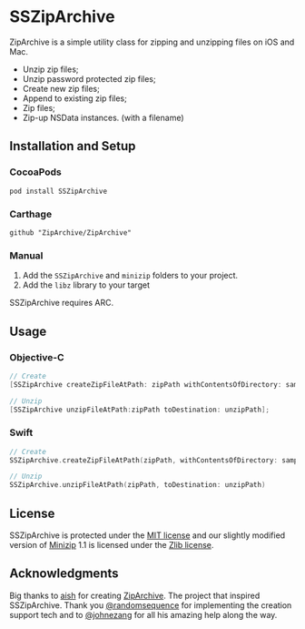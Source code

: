 
# SSZipArchive

ZipArchive is a simple utility class for zipping and unzipping files on iOS and Mac.

- Unzip zip files;
- Unzip password protected zip files;
- Create new zip files;
- Append to existing zip files;
- Zip files;
- Zip-up NSData instances. (with a filename)

## Installation and Setup

### CocoaPods

`pod install SSZipArchive`

### Carthage
`github "ZipArchive/ZipArchive"`

### Manual

1. Add the `SSZipArchive` and `minizip` folders to your project.
2. Add the `libz` library to your target

SSZipArchive requires ARC.

## Usage

### Objective-C

```objective-c
// Create
[SSZipArchive createZipFileAtPath: zipPath withContentsOfDirectory: sampleDataPath];

// Unzip
[SSZipArchive unzipFileAtPath:zipPath toDestination: unzipPath];
```

### Swift

```swift
// Create
SSZipArchive.createZipFileAtPath(zipPath, withContentsOfDirectory: sampleDataPath)

// Unzip
SSZipArchive.unzipFileAtPath(zipPath, toDestination: unzipPath)
```

## License

SSZipArchive is protected under the [MIT license](https://github.com/samsoffes/ssziparchive/raw/master/LICENSE) and our slightly modified version of [Minizip](http://www.winimage.com/zLibDll/minizip.html) 1.1 is licensed under the [Zlib license](http://www.zlib.net/zlib_license.html).

## Acknowledgments

Big thanks to [aish](http://code.google.com/p/ziparchive) for creating [ZipArchive](http://code.google.com/p/ziparchive). The project that inspired SSZipArchive. Thank you [@randomsequence](https://github.com/randomsequence) for implementing the creation support tech and to [@johnezang](https://github.com/johnezang) for all his amazing help along the way.
